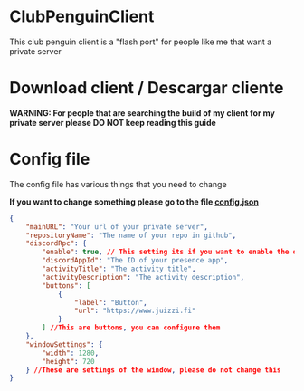 # ClubPenguinClient

This club penguin client is a "flash port" for people like me that want a private server

# Download client / Descargar cliente

**WARNING: For people that are searching the build of my client for my private server please DO NOT keep reading this guide**

# Config file

The config file has various things that you need to change

**If you want to change something please go to the file [config.json](./config.json)**

```json
{
	"mainURL": "Your url of your private server",
	"repositoryName": "The name of your repo in github",
	"discordRpc": {
		"enable": true, // This setting its if you want to enable the discord presence
		"discordAppId": "The ID of your presence app",
		"activityTitle": "The activity title",
		"activityDescription": "The activity description",
		"buttons": [
			{
				"label": "Button",
				"url": "https://www.juizzi.fi"
			}
		] //This are buttons, you can configure them
	},
	"windowSettings": {
		"width": 1280,
		"height": 720
	} //These are settings of the window, please do not change this
}
```
